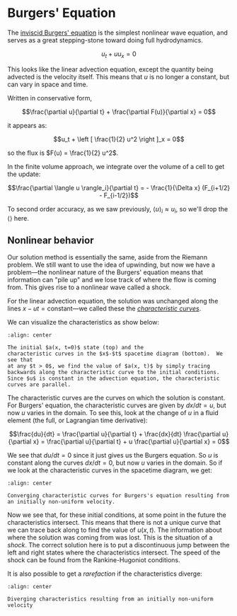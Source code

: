 # Burgers' Equation

The [inviscid Burgers' equation](https://en.wikipedia.org/wiki/Burgers%27_equation#Inviscid_Burgers'_equation) is the simplest nonlinear wave
equation, and serves as a great stepping-stone toward doing full
hydrodynamics.

$$u_t + u u_x = 0$$

This looks like the linear advection equation, except the quantity
being advected is the velocity itself.  This means that $u$ is no
longer a constant, but can vary in space and time.

Written in conservative form, 

$$\frac{\partial u}{\partial t} + \frac{\partial F(u)}{\partial x} = 0$$

it appears as:

$$u_t + \left [ \frac{1}{2} u^2 \right ]_x = 0$$

so the flux is $F(u) = \frac{1}{2} u^2$.

In the finite volume approach, we integrate over the volume of a cell
to get the update:

$$\frac{\partial \langle u \rangle_i}{\partial t} = - \frac{1}{\Delta x} (F_{i+1/2} - F_{i-1/2})$$

To second order accuracy, as we saw previously, $\langle u \rangle_i
\approx u_i$, so we'll drop the $\langle \rangle$ here.

## Nonlinear behavior

Our solution method is essentially the same, aside from the Riemann
problem.  We still want to use the idea of upwinding, but now we have
a problem&mdash;the nonlinear nature of the Burgers' equation means
that information can "pile up" and we lose track of where the flow is
coming from.  This gives rise to a nonlinear wave called a shock.

For the linear advection equation, the solution was unchanged along
the lines $x - ut = \mbox{constant}$&mdash;we called these the
[*characteristic curves*](https://en.wikipedia.org/wiki/Method_of_characteristics).

We can visualize the characteristics as show below:

```{figure} advection-characteristics.png
:align: center

The initial $a(x, t=0)$ state (top) and the
characteristic curves in the $x$-$t$ spacetime diagram (bottom).  We see that
at any $t > 0$, we find the value of $a(x, t)$ by simply tracing
backwards along the characteristic curve to the initial conditions.
Since $u$ is constant in the advection equation, the characteristic
curves are parallel.
```

The characteristic curves are the curves on which the solution is
constant.  For Burgers' equation, the characteristic curves are given
by $dx/dt = u$, but now $u$ varies in the domain.  To see this, look
at the change of $u$ in a fluid element (the full, or Lagrangian time
derivative):

$$\frac{du}{dt} = \frac{\partial u}{\partial t} + \frac{dx}{dt} \frac{\partial u}{\partial x} =
\frac{\partial u}{\partial t} + u \frac{\partial u}{\partial x} = 0$$

We see that $du/dt = 0$ since it just gives us the Burgers equation.
So $u$ is constant along the curves $dx/dt = 0$, but now $u$ varies in
the domain.  So if we look at the characteristic curves in the
spacetime diagram, we get:

```{figure} burgers-characteristics-shock.png
:align: center

Converging characteristic curves for Burgers's equation resulting from
an initially non-uniform velocity.
```

Now we see that, for these initial conditions, at some point in the
future the characteristics intersect.  This means that there is not a
unique curve that we can trace back along to find the value of
$u(x,t)$.  The information about where the solution was coming from
was lost.  This is the situation of a *shock*.  The correct solution
here is to put a discontinuous jump between the left and right states
where the characteristics intersect.  The speed of the shock can be
found from the Rankine-Hugoniot conditions.

It is also possible to get a *rarefaction* if the characteristics diverge:

```{figure} burgers-characteristics-rare.png
:align: center

Diverging characteristics resulting from an initially non-uniform
velocity
```
